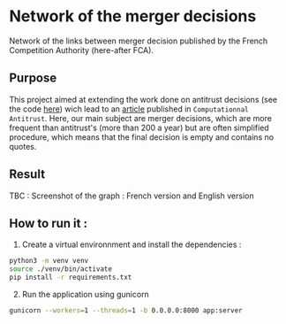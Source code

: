 # Network of the merger decisions

Network of the links between merger decision published by the French Competition Authority (here-after FCA). 

## Purpose

This project aimed at extending the work done on antitrust decisions (see the code [here](https://github.com/AutoriteDeLaConcurrence/publication_sen-codex_networkgraph)) wich lead to an [article](https://www.autoritedelaconcurrence.fr/sites/default/files/2023-01/Stanford-Computational-Antitrust-en.pdf) published in `Computationnal Antitrust`. 
Here, our main subject are merger decisions, which are more frequent than antitrust's (more than 200 a year) but are often simplified procedure, which means that the final decision is empty and contains no quotes. 


## Result

TBC : Screenshot of the graph : French version and English version

## How to run it :

1. Create a virtual environnment and install the dependencies : 

```sh
python3 -m venv venv
source ./venv/bin/activate
pip install -r requirements.txt
```

2. Run the application using gunicorn

```sh
gunicorn --workers=1 --threads=1 -b 0.0.0.0:8000 app:server
```
